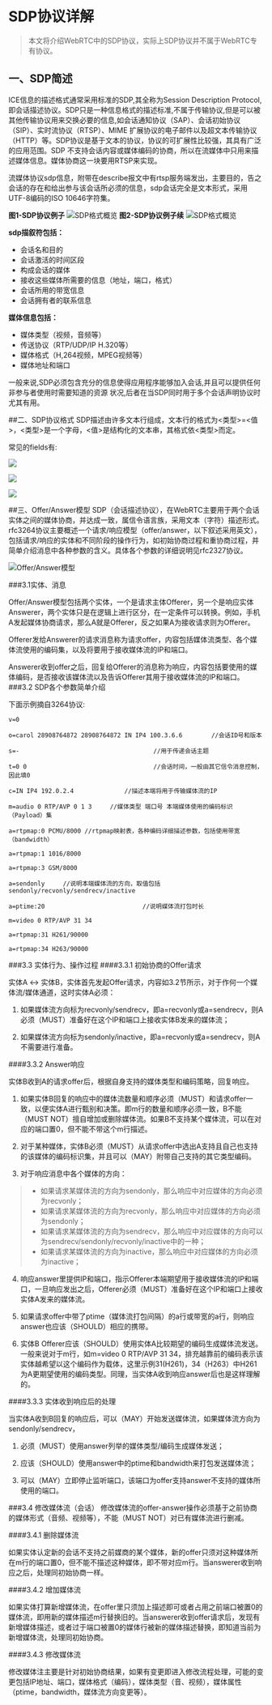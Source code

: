 # SDP协议详解
>本文将介绍WebRTC中的SDP协议，实际上SDP协议并不属于WebRTC专有协议。

## 一、SDP简述
ICE信息的描述格式通常采用标准的SDP,其全称为Session Description Protocol,即会话描述协议。SDP只是一种信息格式的描述标准,不属于传输协议,但是可以被其他传输协议用来交换必要的信息,如会话通知协议（SAP）、会话初始协议（SIP）、实时流协议（RTSP）、MIME 扩展协议的电子邮件以及超文本传输协议（HTTP）等。SDP协议是基于文本的协议，协议的可扩展性比较强，其具有广泛的应用范围。SDP 不支持会话内容或媒体编码的协商，所以在流媒体中只用来描述媒体信息。媒体协商这一块要用RTSP来实现。

流媒体协议sdp信息，附带在describe报文中有rtsp服务端发出，主要目的，告之会话的存在和给出参与该会话所必须的信息，sdp会话完全是文本形式，采用UTF-8编码的ISO 10646字符集。

**图1-SDP协议例子**
![SDP格式概览](img/webrtc_sdp_1.jpg)
**图2-SDP协议例子续**
![SDP格式概览](img/webrtc_sdp_2.jpg)

**sdp描叙符包括：**

+ 会话名和目的
+ 会话激活的时间区段
+ 构成会话的媒体
+ 接收这些媒体所需要的信息（地址，端口，格式）
+ 会话所用的带宽信息
+ 会话拥有者的联系信息

**媒体信息包括：**

+ 媒体类型（视频，音频等）
+ 传送协议（RTP/UDP/IP H.320等）
+ 媒体格式（H,264视频，MPEG视频等）
+ 媒体地址和端口

一般来说,SDP必须包含充分的信息使得应用程序能够加入会话,并且可以提供任何非参与者使用时需要知道的资源 状况,后者在当SDP同时用于多个会话声明协议时尤其有用。

##二、SDP协议格式
SDP描述由许多文本行组成，文本行的格式为<类型>=<值>，<类型>是一个字母，<值>是结构化的文本串，其格式依<类型>而定。

常见的fields有:

![](img/webrtc_sdp_fields_session.jpg)

![](img/webrtc_sdp_fields_timing.jpg)

![](img/webrtc_sdp_fields_media.jpg)


##三、Offer/Answer模型
SDP（会话描述协议），在WebRTC主要用于两个会话实体之间的媒体协商，并达成一致，属信令语言族，采用文本（字符）描述形式。rfc3264协议主要概述一个请求/响应模型（offer/answer，以下叙述采用英文），包括请求/响应的实体和不同阶段的操作行为，如初始协商过程和重协商过程，并简单介绍消息中各种参数的含义。具体各个参数的详细说明见rfc2327协议。

![Offer/Answer模型](img/webrtc_sdp_offer_answer_model.gif)

###3.1实体、消息

Offer/Answer模型包括两个实体，一个是请求主体Offerer，另一个是响应实体Answerer，两个实体只是在逻辑上进行区分，在一定条件可以转换。例如，手机A发起媒体协商请求，那么A就是Offerer，反之如果A为接收请求则为Offerer。

Offerer发给Answerer的请求消息称为请求offer，内容包括媒体流类型、各个媒体流使用的编码集，以及将要用于接收媒体流的IP和端口。

Answerer收到offer之后，回复给Offerer的消息称为响应，内容包括要使用的媒体编码，是否接收该媒体流以及告诉Offerer其用于接收媒体流的IP和端口。
###3.2 SDP各个参数简单介绍

下面示例摘自3264协议:

```
v=0                                                                              

o=carol 28908764872 28908764872 IN IP4 100.3.6.6        //会话ID号和版本

s=-                                     //用于传递会话主题

t=0 0                                   //会话时间，一般由其它信令消息控制，因此填0

c=IN IP4 192.0.2.4              //描述本端将用于传输媒体流的IP

m=audio 0 RTP/AVP 0 1 3     //媒体类型 端口号 本端媒体使用的编码标识（Payload）集

a=rtpmap:0 PCMU/8000 //rtpmap映射表，各种编码详细描述参数，包括使用带宽（bandwidth）

a=rtpmap:1 1016/8000

a=rtpmap:3 GSM/8000

a=sendonly     //说明本端媒体流的方向，取值包括sendonly/recvonly/sendrecv/inactive

a=ptime:20                           //说明媒体流打包时长

m=video 0 RTP/AVP 31 34

a=rtpmap:31 H261/90000

a=rtpmap:34 H263/90000
```

###3.3 实体行为、操作过程
####3.3.1 初始协商的Offer请求

实体A <-> 实体B，实体首先发起Offer请求，内容如3.2节所示，对于作何一个媒体流/媒体通道，这时实体A必须：

1. 如果媒体流方向标为recvonly/sendrecv，即a=recvonly或a=sendrecv，则A必须（MUST）准备好在这个IP和端口上接收实体B发来的媒体流；

2. 如果媒体流方向标为sendonly/inactive，即a=recvonly或a=sendrecv，则A不需要进行准备。

####3.3.2 Answer响应

实体B收到A的请求offer后，根据自身支持的媒体类型和编码策略，回复响应。

1. 如果实体B回复的响应中的媒体流数量和顺序必须（MUST）和请求offer一致，以便实体A进行甄别和决策。即m行的数量和顺序必须一致，B不能（MUST NOT）擅自增加或删除媒体流。如果B不支持某个媒体流，可以在对应的端口置0，但不能不带这个m行描述。

2. 对于某种媒体，实体B必须（MUST）从请求offer中选出A支持且自己也支持的该媒体的编码标识集，并且可以（MAY）附带自己支持的其它类型编码。

3. 对于响应消息中各个媒体的方向：
>* 如果请求某媒体流的方向为sendonly，那么响应中对应媒体的方向必须为recvonly；
>* 如果请求某媒体流的方向为recvonly，那么响应中对应媒体的方向必须为sendonly；
>* 如果请求某媒体流的方向为sendrecv，那么响应中对应媒体的方向可以为sendrecv/sendonly/recvonly/inactive中的一种；
>* 如果请求某媒体流的方向为inactive，那么响应中对应媒体的方向必须为inactive；

4. 响应answer里提供IP和端口，指示Offerer本端期望用于接收媒体流的IP和端口，一旦响应发出之后，Offerer必须（MUST）准备好在这个IP和端口上接收实体A发来的媒体流。

5. 如果请求offer中带了ptime（媒体流打包间隔）的a行或带宽的a行，则响应answer也应该（SHOULD）相应的携带。

6. 实体B Offerer应该（SHOULD）使用实体A比较期望的编码生成媒体流发送。一般来说对于m行，如m=video 0 RTP/AVP 31 34，排充越靠前的编码表示该实体越希望以这个编码作为载体，这里示例31(H261)，34（H263）中H261为A更期望使用的编码类型。同理，当实体A收到响应answer后也是这样理解的。

####3.3.3 实体收到响应后的处理

当实体A收到B回复的响应后，可以（MAY）开始发送媒体流，如果媒体流方向为sendonly/sendrecv，

1. 必须（MUST）使用answer列举的媒体类型/编码生成媒体发送；

2. 应该（SHOULD）使用answer中的ptime和bandwidth来打包发送媒体流；

3. 可以（MAY）立即停止监听端口，该端口为offer支持answer不支持的媒体所使用的端口。


###3.4 修改媒体流（会话）
修改媒体流的offer-answer操作必须基于之前协商的媒体形式（音频、视频等），不能（MUST NOT）对已有媒体流进行删减。

####3.4.1 删除媒体流

如果实体认定新的会话不支持之前媒商的某个媒体，新的offer只须对这种媒体所在m行的端口置0，但不能不描述这种媒体，即不带对应m行。当answerer收到响应之后，处理同初始协商一样。

####3.4.2 增加媒体流

如果实体打算新增媒体流，在offer里只须加上描述即可或者占用之前端口被置0的媒体流，即用新的媒体描述m行替换旧的。当answerer收到offer请求后，发现有新增媒体描述，或者过于端口被置0的媒体行被新的媒体描述替换，即知道当前为新增媒体流，处理同初始协商。

####3.4.3 修改媒体流

修改媒体注主要是针对初始协商结果，如果有变更即进入修改流程处理，可能的变更包括IP地址、端口，媒体格式（编码），媒体类型（音、视频），媒体属性（ptime，bandwidth，媒体流方向变更等）。
